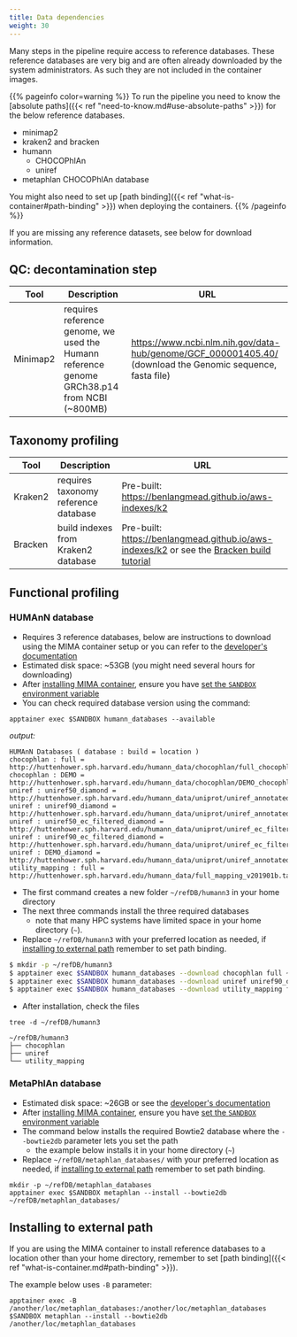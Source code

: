 ```yaml
---
title: Data dependencies
weight: 30
---
```


Many steps in the pipeline require access to reference databases. These reference databases are very big and are often already downloaded by the system administrators. As such they are not included in the container images.

{{% pageinfo color=warning %}}
To run the pipeline you need to know the [absolute paths]({{< ref "need-to-know.md#use-absolute-paths" >}}) for the below reference databases. 

* minimap2
* kraken2 and bracken
* humann
  * CHOCOPhlAn
  * uniref
* metaphlan CHOCOPhlAn database

You might also need to set up [path binding]({{< ref "what-is-container#path-binding" >}}) when deploying the containers.
{{% /pageinfo %}}

If you are missing any reference datasets, see below for download information.

## QC: decontamination step

| Tool | Description | URL                |
|------|-------------|--------------------|
| Minimap2 | requires reference genome, we used the Humann reference genome GRCh38.p14 from NCBI (~800MB) | <a href="https://www.ncbi.nlm.nih.gov/data-hub/genome/GCF_000001405.40/" target="_blank;">https://www.ncbi.nlm.nih.gov/data-hub/genome/GCF_000001405.40/</a> (download the Genomic sequence, fasta file) |


## Taxonomy profiling


| Tool | Description | URL |
|------|-------------|-----|
| Kraken2 | requires taxonomy reference database | Pre-built: <a href="https://benlangmead.github.io/aws-indexes/k2" target="_blank;">https://benlangmead.github.io/aws-indexes/k2</a> |
| Bracken | build indexes from Kraken2 database | Pre-built: <a href="https://benlangmead.github.io/aws-indexes/k2" target="_blank;">https://benlangmead.github.io/aws-indexes/k2</a> or see the <a href="https://ccb.jhu.edu/software/bracken/index.shtml?t=manual#step1" target="_blank">Bracken build tutorial</a> |


## Functional profiling

### HUMAnN database

- Requires 3 reference databases, below are instructions to download using the MIMA container setup or you can refer to the <a href="https://huttenhower.sph.harvard.edu/humann" target="_blank;">developer's documentation</a>
- Estimated disk space: ~53GB (you might need several hours for downloading)
- After [installing MIMA container](../installation), ensure you have [set the `SANDBOX` environment variable](../installation/#build-a-sandbox)
- You can check required database version using the command:

```Shell
apptainer exec $SANDBOX humann_databases --available
```
  
*output:*

```Text
HUMAnN Databases ( database : build = location )
chocophlan : full = http://huttenhower.sph.harvard.edu/humann_data/chocophlan/full_chocophlan.v201901_v31.tar.gz
chocophlan : DEMO = http://huttenhower.sph.harvard.edu/humann_data/chocophlan/DEMO_chocophlan.v201901_v31.tar.gz
uniref : uniref50_diamond = http://huttenhower.sph.harvard.edu/humann_data/uniprot/uniref_annotated/uniref50_annotated_v201901b_full.tar.gz
uniref : uniref90_diamond = http://huttenhower.sph.harvard.edu/humann_data/uniprot/uniref_annotated/uniref90_annotated_v201901b_full.tar.gz
uniref : uniref50_ec_filtered_diamond = http://huttenhower.sph.harvard.edu/humann_data/uniprot/uniref_ec_filtered/uniref50_ec_filtered_201901b_subset.tar.gz
uniref : uniref90_ec_filtered_diamond = http://huttenhower.sph.harvard.edu/humann_data/uniprot/uniref_ec_filtered/uniref90_ec_filtered_201901b_subset.tar.gz
uniref : DEMO_diamond = http://huttenhower.sph.harvard.edu/humann_data/uniprot/uniref_annotated/uniref90_DEMO_diamond_v201901b.tar.gz
utility_mapping : full = http://huttenhower.sph.harvard.edu/humann_data/full_mapping_v201901b.tar.gz
```

- The first command creates a new folder `~/refDB/humann3` in your home directory
- The next three commands install the three required databases
  - note that many HPC systems have limited space in your home directory (`~`).
- Replace `~/refDB/humann3` with your preferred location as needed, if [installing to external path](#installing-to-external-path) remember to set path binding.

```bash
$ mkdir -p ~/refDB/humann3
$ apptainer exec $SANDBOX humann_databases --download chocophlan full ~/refDB/humann3
$ apptainer exec $SANDBOX humann_databases --download uniref uniref90_diamond ~/refDB/humann3
$ apptainer exec $SANDBOX humann_databases --download utility_mapping full ~/refDB/humann3
```

- After installation, check the files

```Shell
tree -d ~/refDB/humann3
```

```Text
~/refDB/humann3
├── chocophlan
├── uniref
└── utility_mapping
```


### MetaPhlAn database

- Estimated disk space: ~26GB or see the <a href="https://github.com/biobakery/MetaPhlAn" target="_blank">developer's documentation</a>
- After [installing MIMA container](../installation), ensure you have [set the `SANDBOX` environment variable](../installation/#build-a-sandbox)
- The command below installs the required Bowtie2 database where the `--bowtie2db` parameter lets you set the path
  - the example below installs it in your home directory (`~`)
- Replace `~/refDB/metaphlan_databases/` with your preferred location as needed, if [installing to external path](#installing-to-external-path) remember to set path binding.

```Shell
mkdir -p ~/refDB/metaphlan_databases
apptainer exec $SANDBOX metaphlan --install --bowtie2db ~/refDB/metaphlan_databases/
```


## Installing to external path

If you are using the MIMA container to install reference databases to a location other than your home directory, remember to set [path binding]({{< ref "what-is-container.md#path-binding" >}}).

The example below uses `-B` parameter:

```Shell
apptainer exec -B /another/loc/metaphlan_databases:/another/loc/metaphlan_databases $SANDBOX metaphlan --install --bowtie2db /another/loc/metaphlan_databases
```